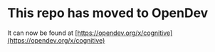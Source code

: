 # This repo has moved to OpenDev

It can now be found at [https://opendev.org/x/cognitive](https://opendev.org/x/cognitive)
